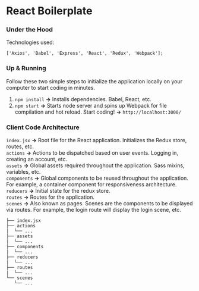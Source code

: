# React Boilerplate

### Under the Hood
Technologies used: </br>
```
['Axios', 'Babel', 'Express', 'React', 'Redux', 'Webpack'];
```

### Up & Running
Follow these two simple steps to initialize the application locally on your computer to start coding in minutes.</br>
1. `npm install` **->** Installs dependencies. Babel, React, etc.
2. `npm start` **->** Starts node server and spins up Webpack for file compilation and hot reload.
Start coding! **->** `http://localhost:3000/`

### Client Code Architecture
`index.jsx` **->** Root file for the React application. Initializes the Redux store, routes, etc.</br>
`actions`  **->** Actions to be dispatched based on user events. Logging in, creating an account, etc.</br>
`assets`  **->** Global assets required throughout the application. Sass mixins, variables, etc.</br>
`components`  **->** Global components to be reused throughout the application. For example, a container component for responsiveness architecture.</br>
`reducers`  **->** Initial state for the redux store.</br>
`routes`  **->** Routes for the application.</br>
`scenes`  **->** Also known as pages. Scenes are the components to be displayed via routes. For example, the login route will display the login scene, etc.</br>

```
├── index.jsx
├── actions
|  └── ...
├── assets
|  └── ...
├── components
|  └── ...
├── reducers
|  └── ...
├── routes
|  └── ...
└── scenes
   └── ...
```
